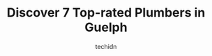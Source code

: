 ---
layout: ampstory
image: https://i0.wp.com/www.auto.or.id/wp-content/uploads/2023/06/star-mechanical-ltd-0-guelph-1686325969.png?resize=640,853
author: techidn
featured: false
description: Guelph, Ontario, Canada is a haven for Plumbers enthusiasts, boasting an impressive array of 7 top-notch establishments. Whether youre a seasoned connoisseur or simply curious to explore th
title: Discover 7 Top-rated Plumbers in Guelph
cover:
   title: Discover 7 Top-rated Plumbers in Guelph
   subtitle: AUTO.OR.ID
   background: https://www.auto.or.id/wp-content/uploads/2023/06/star-mechanical-ltd-0-guelph-1686325969.png

pages: 
 - layout: thirds
   top: <h1>#1 Cornerstone Trade Solutions Inc.</h1>
   bottom: "<p>I have been working with Cornerstone trades for a number of years now and always found them to be very reliable and willing to go the extra mile. As a General contractor,</p>"
   background: https://www.auto.or.id/wp-content/uploads/2023/06/star-mechanical-ltd-1-guelph-1686325971.jpeg
   backgroundblur: true
 - layout: thirds
   top: <h1>#2 Superior Plumbing & Heating of Guelph</h1>
   bottom: "<p>785 Imperial Rd N, Guelph, ON N1K 1X4, Canada</p>"
   background: https://www.auto.or.id/wp-content/uploads/2023/06/star-mechanical-ltd-2-guelph-1686325972.jpeg
   cta:
      link: https://www.auto.or.id/discover-7-top-rated-plumbers-in-guelph/
      text: Discover 7 Top-rated Plumbers in Guelph
 - layout: thirds
   top: <h1>#3 Jaytech Plumbing Guelph</h1>
   bottom: "<p>126 Malcolm Rd Unit 11, Guelph, ON N1K 1J1, Canada</p>"
   background: https://images.unsplash.com/photo-1494697536454-6f39e2cc972d?ixlib=rb-4.0.3&ixid=MnwxMjA3fDB8MHxwaG90by1wYWdlfHx8fGVufDB8fHx8&auto=format&fit=crop&w=640&h=853&q=80
   cta:
      link: https://www.auto.or.id/discover-7-top-rated-plumbers-in-guelph/
      text: Discover 7 Top-rated Plumbers in Guelph
 - layout: thirds
   top: <h1>#4 Local Own Comfort</h1>
   bottom: "<p>5 Kaine Hill Dr, Guelph, ON N1H 6H7, Canada</p>"
   background: https://images.unsplash.com/photo-1494363247633-927487612591?ixlib=rb-4.0.3&ixid=MnwxMjA3fDB8MHxwaG90by1wYWdlfHx8fGVufDB8fHx8&auto=format&fit=crop&w=640&h=853&q=80
   cta:
      link: https://www.auto.or.id/discover-7-top-rated-plumbers-in-guelph/
      text: Discover 7 Top-rated Plumbers in Guelph
 - layout: thirds
   top: <h1>#5 Jim-L Plumbing & Heating Inc</h1>
   bottom: "<p>109 Northumberland St, Guelph, ON N1H 3B1, Canada</p>"
   background: https://images.unsplash.com/photo-1618156903850-a0277427c567?ixlib=rb-4.0.3&ixid=MnwxMjA3fDB8MHxwaG90by1wYWdlfHx8fGVufDB8fHx8&auto=format&fit=crop&w=640&h=853&q=80
   cta:
      link: https://www.auto.or.id/discover-7-top-rated-plumbers-in-guelph/
      text: Discover 7 Top-rated Plumbers in Guelph
 - layout: thirds
   top: <h1>#6 Arbuckle Plumbing Solutions</h1>
   bottom: "<p>400 Waterloo Ave, Guelph, ON N1H 7H9, Canada</p>"
   background: https://images.unsplash.com/photo-1621615645943-6948d5288720?ixlib=rb-4.0.3&ixid=MnwxMjA3fDB8MHxwaG90by1wYWdlfHx8fGVufDB8fHx8&auto=format&fit=crop&w=640&h=853&q=80
   cta:
      link: https://www.auto.or.id/discover-7-top-rated-plumbers-in-guelph/
      text: Discover 7 Top-rated Plumbers in Guelph
 - layout: thirds
   top: <h1>#7 Boyce Plumbing & Electric</h1>
   bottom: "<p>7445 Boyce Dr, Guelph, ON N1H 6H9, Canada</p>"
   background: https://images.unsplash.com/photo-1597220669155-4a3e59232dc9?ixlib=rb-4.0.3&ixid=MnwxMjA3fDB8MHxwaG90by1wYWdlfHx8fGVufDB8fHx8&auto=format&fit=crop&w=640&h=853&q=80
   cta:
      link: https://www.auto.or.id/discover-7-top-rated-plumbers-in-guelph/
      text: Discover 7 Top-rated Plumbers in Guelph
 - layout: thirds
   middle: Continue reading...
   background: https://images.unsplash.com/photo-1610684003787-d6a8c36b8547?ixlib=rb-4.0.3&ixid=MnwxMjA3fDB8MHxwaG90by1wYWdlfHx8fGVufDB8fHx8&auto=format&fit=crop&w=640&h=853&q=80
   cta:
      link: https://www.auto.or.id/discover-7-top-rated-plumbers-in-guelph/
      text: Discover 7 Top-rated Plumbers in Guelph

---